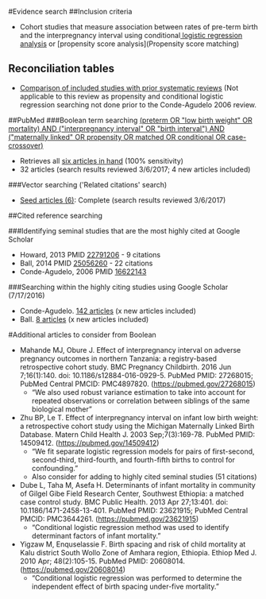 #Evidence search
##Inclusion criteria
* Cohort studies that measure association between rates of pre-term birth and the interpregnancy interval using conditional[ logistic regression analysis](https://en.wikipedia.org/wiki/Conditional_logistic_regression) or [propensity score analysis](Propensity score matching)

## Reconciliation tables
* [Comparison of included studies with prior systematic reviews](../../tree/master/reconciliation-tables/) (Not applicable to this review as propensity and conditional logistic regression searching not done prior to the Conde-Agudelo 2006 review.

##PubMed
###Boolean term searching
[(preterm OR "low birth weight" OR mortality) AND ("interpregnancy interval" OR "birth interval") AND ("maternally linked" OR propensity OR matched OR conditional OR case-crossover)](https://www.ncbi.nlm.nih.gov/pubmed/?term=(preterm+OR+%22low+birth+weight%22+OR+mortality)+AND+(%22interpregnancy+interval%22+OR+%22birth+interval%22)+AND+(%22maternally+linked%22+OR+propensity+OR+matched+OR+conditional+OR+case-crossover))
* Retrieves all [six articles in hand](https://www.ncbi.nlm.nih.gov/pubmed?cmd=Search&tool=SUMSearch2plugins&term=28178044%5BPMID%5D%20OR%20%2027367283%5BPMID%5D%20OR%2027405702%5BPMID%5D%20OR%2025056260%5BPMID%5D%20OR%2022791206%5BPMID%5D) (100% sensitivity)
* 32 articles (search results reviewed 3/6/2017; 4 new articles included)

###Vector searching ('Related citations' search)
* [Seed articles (6)](https://www.ncbi.nlm.nih.gov/pubmed?cmd=Search&tool=SUMSearch2plugins&term=24564713%5BPMID%5D+OR+28178044%5BPMID%5D+OR+27367283%5BPMID%5D+OR+27405702%5BPMID%5D+OR+25056260%5BPMID%5D+OR+22791206%5BPMID%5D): Complete (search results reviewed 3/6/2017)

##Cited reference searching

###Identifying seminal studies that are the most highly cited at Google Scholar
- Howard, 2013 PMID [22791206](https://pubmed.gov/22791206) - 9 citations
- Ball, 2014 PMID [25056260](https://pubmed.gov/25056260) - 22 citations
- Conde-Agudelo, 2006 PMID [16622143](https://pubmed.gov/16622143)

###Searching within the highly citing studies using Google Scholar (7/17/2016)
- Conde-Agudelo. [142 articles](https://scholar.google.com/scholar?q=propensity+OR+matched+OR+conditional&btnG=&hl=en&as_sdt=2005&sciodt=0%2C5&cites=7045961145256729995&scipsc=1) (x new articles included)
- Ball.  [8 articles](https://scholar.google.com/scholar?q=propensity+OR+matched+OR+conditional&btnG=&hl=en&as_sdt=2005&sciodt=0%2C5&cites=10764913834475512844&scipsc=1) (x new articles included)

#Additional articles to consider from Boolean
- Mahande MJ, Obure J. Effect of interpregnancy interval on adverse pregnancy outcomes in northern Tanzania: a registry-based retrospective cohort study. BMC Pregnancy Childbirth. 2016 Jun 7;16(1):140. doi: 10.1186/s12884-016-0929-5. PubMed PMID: 27268015; PubMed Central PMCID: PMC4897820. (https://pubmed.gov/27268015)
  - “We also used robust variance estimation to take into account for repeated observations or correlation between siblings of the same biological mother”
- Zhu BP, Le T. Effect of interpregnancy interval on infant low birth weight: a retrospective cohort study using the Michigan Maternally Linked Birth Database. Matern Child Health J. 2003 Sep;7(3):169-78. PubMed PMID: 14509412. (https://pubmed.gov/14509412)
	- “We fit separate logistic regression models for pairs of first-second, second-third, third-fourth, and fourth-fifth births to control for confounding.”
  - Also consider for adding to highly cited seminal studies (51 citations)
- Dube L, Taha M, Asefa H. Determinants of infant mortality in community of Gilgel Gibe Field Research Center, Southwest Ethiopia: a matched case control study. BMC Public Health. 2013 Apr 27;13:401. doi: 10.1186/1471-2458-13-401. PubMed PMID: 23621915; PubMed Central PMCID: PMC3644261. (https://pubmed.gov/23621915)
	- “Conditional logistic regression method was used to identify determinant factors of infant mortality.”
- Yigzaw M, Enquselassie F. Birth spacing and risk of child mortality at Kalu district South Wollo Zone of Amhara region, Ethiopia. Ethiop Med J. 2010 Apr; 48(2):105-15. PubMed PMID: 20608014. (https://pubmed.gov/20608014)
	- “Conditional logistic regression was performed to determine the independent effect of birth spacing under-five mortality.”
